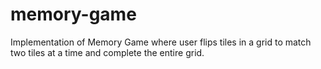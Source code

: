 # memory-game
Implementation of Memory Game where user flips tiles in a grid to match two tiles at a time and complete the entire grid.
